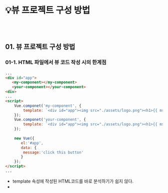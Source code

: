 # 💡뷰 프로젝트 구성 방법

<!-- ## 📝목차 
[01-1. HTML 파일에서 뷰 코드 작성 시의 한계점](#01-1-HTML-파일에서-뷰-코드-작성-시의-한계점)

[01-2. 싱글 파일 컴포넌트 체계](#01-2-싱글-파일-컴포넌트-체계)

[01-3. 뷰 CLI](#01-3-뷰-CLI)

[01-4. 뷰 CLI로 프로젝트 생성하기](#01-4-뷰-CLI로-프로젝트생성하기) -->


<br><br>

## 01. 뷰 프로젝트 구성 방법
### 01-1. HTML 파일에서 뷰 코드 작성 시의 한계점

```html
...
<div id="app">
   <my-component></my-component>
   <your-component></your-component>
<div>
...
<script>
	Vue.componet('my-component', {
		template: `<div id="app"><img src="./assets/logo.png"><h1>{{ msg }}</h1><h2>Essential Links</h2><ul><li><a href="https://vuejs.org" target="_blank">Core Docs</a></li><li><a href="https://forum.vuejs.org" target="_blank">Forum</a></li><li><a href="https://chat.vuejs.org" target="_blank">Community Chat</a></li><li><a href="https://twitter.com/vuejs" target="_blank">Twitter</a></li></ul><h2>Ecosystem</h2><ul><li><a href="http://router.vuejs.org/" target="_blank">vue-router</a></li><li><a href="http://vuex.vuejs.org/" target="_blank">vuex</a></li><li><a href="http://vue-loader.vuejs.org/" target="_blank">vue-loader</a></li><li><a href="https://github.com/vuejs/awesome-vue" target="_blank">awesome-vue</a></li></ul></div>`
	});
	Vue.componet('your-component', {
		template: `<div id="app"><img src="./assets/logo.png"><h1>{{ msg }}</h1><h2>Essential Links</h2><ul><li><a href="https://vuejs.org" target="_blank">Core Docs</a></li><li><a href="https://forum.vuejs.org" target="_blank">Forum</a></li><li><a href="https://chat.vuejs.org" target="_blank">Community Chat</a></li><li><a href="https://twitter.com/vuejs" target="_blank">Twitter</a></li></ul></div>`
	});
	
	new Vue({
	   el:'#app',
	   data: {
		message:'click this button'
	   }
	});
</script>
...
```

* template 속성에 작성된 HTML코드를 바로 분석하기가 쉽지 않다. 
* <script>태그 안에서 HTML코드는 구문 강조가 적용되지 않기 떄문에 오탈자를 찾기가 어렵다.
* 코드 들여쓰기도 어려워 상위 태그와 하위 태그의 관계를 파악하기 어렵다.

<br>

### 01-2. 싱글 파일 컴포넌트 체계
* 싱글 파일 컴포넌트란?
  + .vue 파일로 프로젝트 구조를 구성하는 방식을 말한다. 
  + 확장자 .vue파일 1개는 뷰 애플리케이션을 구성하는 1개의 컴포넌트와 동일하다.

* .vue 파일 기본 구조
```html
	<template>
	   <!-- HTML 태그 내용 -->
	</template>
	
	<script>
	   export default{
		// 자바스크립트 내용	
	   }
	</script>
	
	<style>
           /* css 스타일 내용 */
	</style>	
```
	


<br>

### 01-3. 뷰 CLI
* 싱글 컴포넌트 체계를 사용하기 위해서는 .vue 파일을 웹 브라우저가 인식할 수 있는 파일로 변환해주는 도구가 필요하다.
  + ex. 웹팩(웹앱의 자원을 자바스크립트모듈로 변환), 브라우저파이(웹팩과 비슷한 모듈 번들러)
* 뷰 프로젝트를 쉽게 구성할 수 있게 **뷰 CLI(Command Line Interface) 도구**를 제공한다.
* CLI에서 제공하는 명령어를 이용하면 뷰 애플리케이션을 개발하기 위한 초기 프로젝트 구조를 쉽게 구성이 가능하다.
* 웹팩이나 브라우저파이 같은 모듈 번들러를 프로젝트 자체에 포함하여 바로 사용이 가능하다.
* **.vue** 파일을 HTML, css, javascript 파일로 변환해 주기 위한 뷰 로더를 포함하고 있다.

**뷰 CLI 설치**
	
* cmd 창에서 입력
 + vue-cli 설치  ``` npm install vue-cli -global ```
 + vue-cli 설치 여부 확인 ``` vue ``` 	

	
	
**뷰 CLI 명령어**

<br>

### 01-4. 뷰 CLI로 프로젝트 생성하기
01.뷰 프로젝트를 생성할 빈폴더를 생성하고 빈 폴더에서 cmd창을 열어 ``` vue init webpack-simple ``` 입력

* 명령어 입력 결과 화면
![image]	

02. ``` npm install ``` 입력하여 뷰 애플리케이션을 구동하기 위한 관련 라이브러리를 모두 다운로드 한다.

* 프로젝트 기본 폴더 구조
![image]	

* npm install 명령어 입력 결과 화면
![image]
	
03. ``` npm run dev ``` 를 실행하면 localhost:8080으로 접근하여 애플리케이션을 실행할 수 있다.
* npm run dev 실행한 뷰 애플리케이션 초기화면
![image]
	
* npm run dev 명령어 입력 결과 화면
![image]
	

	
<br><br>
						  
						  
#### 참고 do it vue.js


